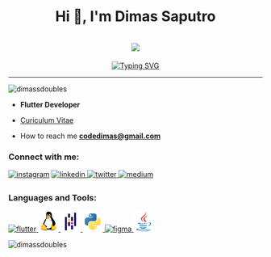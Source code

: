 <h1 align="center">Hi 👋, I'm Dimas Saputro</h1>

<br>

<div align="center">
<img src="https://user-images.githubusercontent.com/76572359/192977310-4dc903a2-7bf1-4848-a494-df95503b173a.gif" width="200"></img>
</div>

<br>

<div align="center">
<a href="https://git.io/typing-svg"><img src="https://readme-typing-svg.herokuapp.com?font=Noto+Sans+Mono&pause=1000&center=true&width=435&lines=Informatics+Students;Flutter+Developer;IT+Security+Enthusiast" alt="Typing SVG" /></a>
</div>

<hr>

<p align="left"> <img src="https://komarev.com/ghpvc/?username=dimassdoubles&label=Profile%20views&color=0e75b6&style=flat" alt="dimassdoubles" /> </p>

- **Flutter Developer**

- <a href="https://s3-ap-southeast-1.amazonaws.com/glints-dashboard/resume/5476603fa67823a970acae5ac2aec1b4.pdf">Curiculum Vitae</a>

- How to reach me **codedimas@gmail.com**

<h3 align="left">Connect with me:</h3>
<p align="left">
<a href="https://instagram.com/dimassdoubles" target="blank"><img src=https://img.shields.io/badge/instagram-%23000000.svg?&style=for-the-badge&logo=instagram&logoColor=white alt=instagram style="margin-bottom: 5px;" /></a>

<a href="https://www.linkedin.com/in/dimassdoubles" target="_blank">
<img src=https://img.shields.io/badge/linkedin-%231E77B5.svg?&style=for-the-badge&logo=linkedin&logoColor=white alt=linkedin style="margin-bottom: 5px;" />

</a>
<a href="https://twitter.com/dimassdoubles" target="_blank">
<img src=https://img.shields.io/badge/twitter-%2300acee.svg?&style=for-the-badge&logo=twitter&logoColor=white alt=twitter style="margin-bottom: 5px;" />
</a>

</a>
<a href="	https://medium.com/@dimasdoubles" target="_blank">
<img src=https://img.shields.io/badge/Medium-12100E?style=for-the-badge&logo=medium&logoColor=white
 alt=medium style="margin-bottom: 5px;" />
</a>

</p>

<h3 align="left">Languages and Tools:</h3>
<p align="left"> 
<a href="https://flutter.dev" target="_blank" rel="noreferrer"> <img src="https://www.vectorlogo.zone/logos/flutterio/flutterio-icon.svg" alt="flutter" width="35" height="35"/> </a> 
<a href="https://www.linux.org/" target="_blank" rel="noreferrer"> <img src="https://raw.githubusercontent.com/devicons/devicon/master/icons/linux/linux-original.svg" alt="linux" width="40" height="40"/> </a> 
<a href="https://pandas.pydata.org/" target="_blank" rel="noreferrer"> <img src="https://raw.githubusercontent.com/devicons/devicon/2ae2a900d2f041da66e950e4d48052658d850630/icons/pandas/pandas-original.svg" alt="pandas" width="40" height="40"/> </a> 
<a href="https://www.python.org" target="_blank" rel="noreferrer"> <img src="https://raw.githubusercontent.com/devicons/devicon/master/icons/python/python-original.svg" alt="python" width="40" height="40"/> </a> 
<a href="https://www.figma.com/" target="_blank" rel="noreferrer"> <img src="https://www.vectorlogo.zone/logos/figma/figma-icon.svg" alt="figma" width="35" height="35"/> </a> 
<a href="https://www.java.com" target="_blank" rel="noreferrer"> <img src="https://raw.githubusercontent.com/devicons/devicon/master/icons/java/java-original.svg" alt="java" width="40" height="40"/> </a>
 
</p>

<p>&nbsp;<img align="left" src="https://github-readme-stats.vercel.app/api?username=dimassdoubles&show_icons=true&locale=en&theme=discord_old_blurple" alt="dimassdoubles" /></p>
